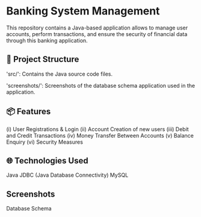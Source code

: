 # Banking System Management
This repository contains a Java-based application allows to manage user accounts, perform transactions, and ensure the security of financial data through this banking application.


## 📂 Project Structure
'src/': Contains the Java source code files.

'screenshots/': Screenshots of the database schema application used in the application.

## 📦 Features
(i) User Registrations & Login
(ii) Account Creation of new users 
(iii) Debit and Credit Transactions
(iv) Money Transfer Between Accounts
(v) Balance Enquiry
(vi) Security Measures

## 🌐 Technologies Used
Java
JDBC (Java Database Connectivity)
MySQL 

## Screenshots
Database Schema

 
